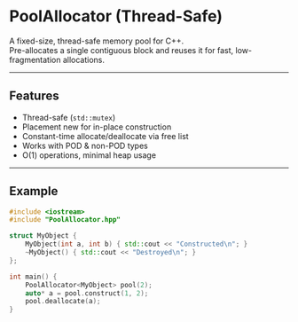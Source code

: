 # PoolAllocator (Thread-Safe)

A fixed-size, thread-safe memory pool for C++.  
Pre-allocates a single contiguous block and reuses it for fast, low-fragmentation allocations.

---

## Features
- Thread-safe (`std::mutex`)
- Placement new for in-place construction
- Constant-time allocate/deallocate via free list
- Works with POD & non-POD types
- O(1) operations, minimal heap usage

---

## Example
```cpp
#include <iostream>
#include "PoolAllocator.hpp"

struct MyObject {
    MyObject(int a, int b) { std::cout << "Constructed\n"; }
    ~MyObject() { std::cout << "Destroyed\n"; }
};

int main() {
    PoolAllocator<MyObject> pool(2);
    auto* a = pool.construct(1, 2);
    pool.deallocate(a);
}
